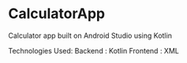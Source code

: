# CalculatorApp
Calculator app built on Android Studio using Kotlin

Technologies Used: 
Backend : Kotlin
Frontend : XML
